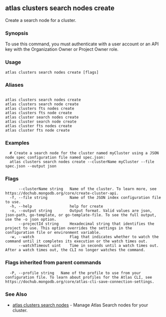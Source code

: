 ## atlas clusters search nodes create

Create a search node for a cluster.


### Synopsis

To use this command, you must authenticate with a user account or an API key with the Organization Owner or Project Owner role.


### Usage
```
atlas clusters search nodes create [flags]
```

### Aliases
```

atlas clusters search nodes create
atlas clusters search node create
atlas clusters fts nodes create
atlas clusters fts node create
atlas cluster search nodes create
atlas cluster search node create
atlas cluster fts nodes create
atlas cluster fts node create
```

### Examples

```
  # Create a search node for the cluster named myCluster using a JSON node spec configuration file named spec.json:
  atlas clusters search nodes create --clusterName myCluster --file spec.json --output json
```


### Flags

```
      --clusterName string   Name of the cluster. To learn more, see https://dochub.mongodb.org/core/create-cluster-api.
  -f, --file string          Name of the JSON index configuration file to use.
  -h, --help                 help for create
  -o, --output string        Output format. Valid values are json, json-path, go-template, or go-template-file. To see the full output, use the -o json option.
      --projectId string     Hexadecimal string that identifies the project to use. This option overrides the settings in the configuration file or environment variable.
  -w, --watch                Flag that indicates whether to watch the command until it completes its execution or the watch times out.
      --watchTimeout uint    Time in seconds until a watch times out. After a watch times out, the CLI no longer watches the command.

```


### Flags inherited from parent commands

```
  -P, --profile string   Name of the profile to use from your configuration file. To learn about profiles for the Atlas CLI, see https://dochub.mongodb.org/core/atlas-cli-save-connection-settings.

```

### See Also


* [atlas clusters search nodes](atlas_clusters_search_nodes.md)	- Manage Atlas Search nodes for your cluster.



